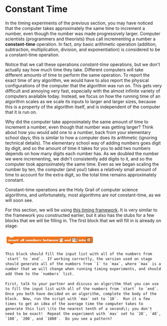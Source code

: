 # Constant Time

 In the timing experiments of the previous section, you may have noticed that the computer takes approximately the same time to increment a number, even though the number was made progressively larger.  Computer scientists \(programmers and theorists\) thus call incrementing a number a **constant-time** operation.  In fact, _any_ basic arithmetic operation \(addition, subtraction, multiplication, division, and exponentiation\) is considered to be a constant-time operation.

 Notice that we call these operations _constant-time_ operations, but we don't actually say how much time they take.  Different computers will take different amounts of time to perform the same operation.  To report the exact time of any algorithm, we would have to also report the physical configurations of the computer that the algorithm was run on.  This gets very difficult and annoying very fast, especially with the almost infinite variety of computers available today.  Instead, we focus on how the running time of an algorithm scales as we scale its inputs to larger and larger sizes, because this is a property of the algorithm itself, and is independent of the computer that it is run on.

 Why did the computer take approximately the same amount of time to increment a number, even though that number was getting larger?  Think about how you would add one to a number, back from your elementary school days; this is similar to how a computer does its arithmetic \(ignoring technical details\).  The elementary school way of adding numbers goes digit by digit, and so the amount of time it takes for you to add two numbers depends on how many digits each number has.  As we doubled the number we were incrementing, we didn't consistently add digits to it, and so the computer took approximately the same time.  Even as we began scaling the number by ten, the computer \(and you!\) takes a relatively small amount of time to account for the extra digit, so the total time remains approximately constant.

 Constant-time operations are the Holy Grail of computer science algorithms, and unfortunately, most algorithms are _not_ constant-time, as we will soon see.



For this section, we will be using [this timing framework](http://snap.berkeley.edu/snapsource/snap.html#open:https://beautyjoy.github.io/bjc-r/cur/programming/algorithms/timing/../../../../prog/algorithms/timing-framework.xml).  It is very similar to the framework you constructed earlier, but it also has the stubs for a few blocks that we will be filling in.  The first block that we will fill in is already on stage:

![](../../../.gitbook/assets/image%20%28109%29.png)

    This block should fill the input list with all of the numbers from `start` to `end`.  If working correctly, the version used on stage should generate all of the numbers from `1` to `max`, where `max` is a number that we will change when running timing experiments, and should add them to the `numbers` list.

    First, talk to your partner and discuss an algorithm that you can use to fill the input list with all of the numbers from `start` to `end`.  Once you both have decided on an algorithm, complete the body of the block.  Now, run the script with `max` set to `10`.  Run it a few times to get an idea of the average time the computer takes to generate this list \(to the nearest tenth of a second\); you don't need to be exact!  Repeat the experiment with `max` set to `20`, `40`, `100`, `200`, and `1000`.  Do you see a pattern?

